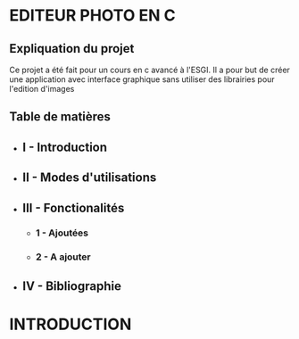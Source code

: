 # EDITEUR PHOTO EN C 

## Expliquation du projet

Ce projet a été fait pour un cours en c avancé à l'ESGI. Il a pour but de créer une application avec interface graphique sans utiliser des librairies pour l'edition d'images

## Table de matières
- ## I - Introduction
- ## II - Modes d'utilisations 
- ## III - Fonctionalités
    - ### 1 - Ajoutées
    - ### 2 - A ajouter 
- ## IV - Bibliographie


# INTRODUCTION 